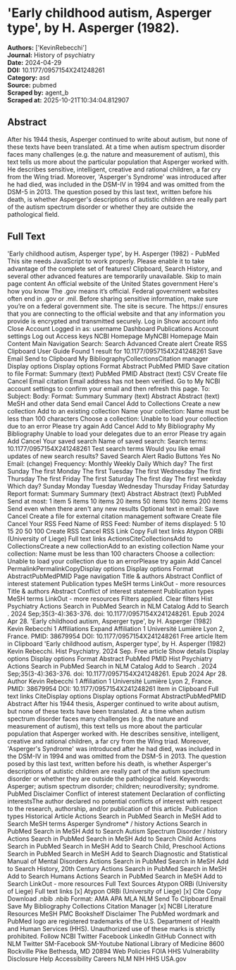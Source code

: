 # 'Early childhood autism, Asperger type', by H. Asperger (1982).

**Authors:** ['KevinRebecchi']  
**Journal:** History of psychiatry  
**Date:** 2024-04-29  
**DOI:** 10.1177/0957154X241248261  
**Category:** asd  
**Source:** pubmed  
**Scraped by:** agent_b  
**Scraped at:** 2025-10-21T10:34:04.812907  

## Abstract

After his 1944 thesis, Asperger continued to write about autism, but none of these texts have been translated. At a time when autism spectrum disorder faces many challenges (e.g. the nature and measurement of autism), this text tells us more about the particular population that Asperger worked with. He describes sensitive, intelligent, creative and rational children, a far cry from the Wing triad. Moreover, 'Asperger's Syndrome' was introduced after he had died, was included in the DSM-IV in 1994 and was omitted from the DSM-5 in 2013. The question posed by this last text, written before his death, is whether Asperger's descriptions of autistic children are really part of the autism spectrum disorder or whether they are outside the pathological field.

## Full Text

'Early childhood autism, Asperger type', by H. Asperger (1982) - PubMed This site needs JavaScript to work properly. Please enable it to take advantage of the complete set of features! Clipboard, Search History, and several other advanced features are temporarily unavailable. Skip to main page content An official website of the United States government Here's how you know The .gov means it’s official. Federal government websites often end in .gov or .mil. Before sharing sensitive information, make sure you’re on a federal government site. The site is secure. The https:// ensures that you are connecting to the official website and that any information you provide is encrypted and transmitted securely. Log in Show account info Close Account Logged in as: username Dashboard Publications Account settings Log out Access keys NCBI Homepage MyNCBI Homepage Main Content Main Navigation Search: Search Advanced Create alert Create RSS Clipboard User Guide Found 1 result for 10.1177/0957154X241248261 Save Email Send to Clipboard My BibliographyCollectionsCitation manager Display options Display options Format Abstract PubMed PMID Save citation to file Format: Summary (text) PubMed PMID Abstract (text) CSV Create file Cancel Email citation Email address has not been verified. Go to My NCBI account settings to confirm your email and then refresh this page. To: Subject: Body: Format: Summary Summary (text) Abstract Abstract (text) MeSH and other data Send email Cancel Add to Collections Create a new collection Add to an existing collection Name your collection: Name must be less than 100 characters Choose a collection: Unable to load your collection due to an error Please try again Add Cancel Add to My Bibliography My Bibliography Unable to load your delegates due to an error Please try again Add Cancel Your saved search Name of saved search: Search terms: 10.1177/0957154X241248261 Test search terms Would you like email updates of new search results? Saved Search Alert Radio Buttons Yes No Email: (change) Frequency: Monthly Weekly Daily Which day? The first Sunday The first Monday The first Tuesday The first Wednesday The first Thursday The first Friday The first Saturday The first day The first weekday Which day? Sunday Monday Tuesday Wednesday Thursday Friday Saturday Report format: Summary Summary (text) Abstract Abstract (text) PubMed Send at most: 1 item 5 items 10 items 20 items 50 items 100 items 200 items Send even when there aren't any new results Optional text in email: Save Cancel Create a file for external citation management software Create file Cancel Your RSS Feed Name of RSS Feed: Number of items displayed: 5 10 15 20 50 100 Create RSS Cancel RSS Link Copy Full text links Atypon ORBi (University of Liege) Full text links ActionsCiteCollectionsAdd to CollectionsCreate a new collectionAdd to an existing collection Name your collection: Name must be less than 100 characters Choose a collection: Unable to load your collection due to an errorPlease try again Add Cancel PermalinkPermalinkCopyDisplay options Display options Format AbstractPubMedPMID Page navigation Title & authors Abstract Conflict of interest statement Publication types MeSH terms LinkOut - more resources Title & authors Abstract Conflict of interest statement Publication types MeSH terms LinkOut - more resources Filters applied. Clear filters Hist Psychiatry Actions Search in PubMed Search in NLM Catalog Add to Search . 2024 Sep;35(3-4):363-376. doi: 10.1177/0957154X241248261. Epub 2024 Apr 28. 'Early childhood autism, Asperger type', by H. Asperger (1982) Kevin Rebecchi 1 Affiliations Expand Affiliation 1 Université Lumière Lyon 2, France. PMID: 38679954 DOI: 10.1177/0957154X241248261 Free article Item in Clipboard 'Early childhood autism, Asperger type', by H. Asperger (1982) Kevin Rebecchi. Hist Psychiatry. 2024 Sep. Free article Show details Display options Display options Format Abstract PubMed PMID Hist Psychiatry Actions Search in PubMed Search in NLM Catalog Add to Search . 2024 Sep;35(3-4):363-376. doi: 10.1177/0957154X241248261. Epub 2024 Apr 28. Author Kevin Rebecchi 1 Affiliation 1 Université Lumière Lyon 2, France. PMID: 38679954 DOI: 10.1177/0957154X241248261 Item in Clipboard Full text links CiteDisplay options Display options Format AbstractPubMedPMID Abstract After his 1944 thesis, Asperger continued to write about autism, but none of these texts have been translated. At a time when autism spectrum disorder faces many challenges (e.g. the nature and measurement of autism), this text tells us more about the particular population that Asperger worked with. He describes sensitive, intelligent, creative and rational children, a far cry from the Wing triad. Moreover, 'Asperger's Syndrome' was introduced after he had died, was included in the DSM-IV in 1994 and was omitted from the DSM-5 in 2013. The question posed by this last text, written before his death, is whether Asperger's descriptions of autistic children are really part of the autism spectrum disorder or whether they are outside the pathological field. Keywords: Asperger; autism spectrum disorder; children; neurodiversity; syndrome. PubMed Disclaimer Conflict of interest statement Declaration of conflicting interestsThe author declared no potential conflicts of interest with respect to the research, authorship, and/or publication of this article. Publication types Historical Article Actions Search in PubMed Search in MeSH Add to Search MeSH terms Asperger Syndrome* / history Actions Search in PubMed Search in MeSH Add to Search Autism Spectrum Disorder / history Actions Search in PubMed Search in MeSH Add to Search Child Actions Search in PubMed Search in MeSH Add to Search Child, Preschool Actions Search in PubMed Search in MeSH Add to Search Diagnostic and Statistical Manual of Mental Disorders Actions Search in PubMed Search in MeSH Add to Search History, 20th Century Actions Search in PubMed Search in MeSH Add to Search Humans Actions Search in PubMed Search in MeSH Add to Search LinkOut - more resources Full Text Sources Atypon ORBi (University of Liege) Full text links [x] Atypon ORBi (University of Liege) [x] Cite Copy Download .nbib .nbib Format: AMA APA MLA NLM Send To Clipboard Email Save My Bibliography Collections Citation Manager [x] NCBI Literature Resources MeSH PMC Bookshelf Disclaimer The PubMed wordmark and PubMed logo are registered trademarks of the U.S. Department of Health and Human Services (HHS). Unauthorized use of these marks is strictly prohibited. Follow NCBI Twitter Facebook LinkedIn GitHub Connect with NLM Twitter SM-Facebook SM-Youtube National Library of Medicine 8600 Rockville Pike Bethesda, MD 20894 Web Policies FOIA HHS Vulnerability Disclosure Help Accessibility Careers NLM NIH HHS USA.gov
